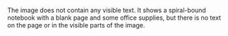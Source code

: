 The image does not contain any visible text. It shows a spiral-bound notebook with a blank page and some office supplies, but there is no text on the page or in the visible parts of the image.